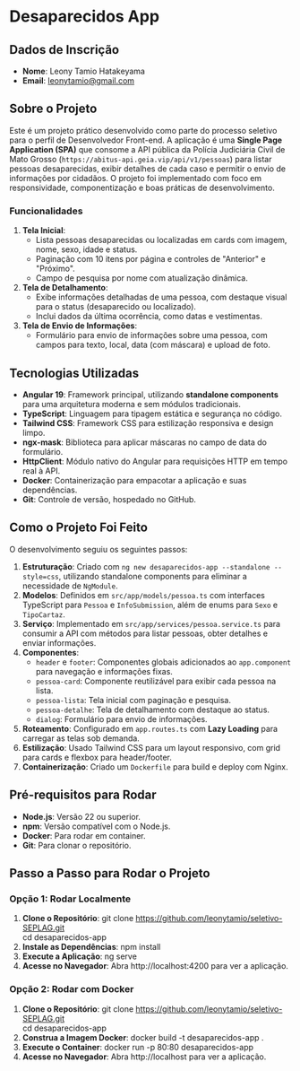 # Desaparecidos App

## Dados de Inscrição
- **Nome**: Leony Tamio Hatakeyama
- **Email**: leonytamio@gmail.com

## Sobre o Projeto
Este é um projeto prático desenvolvido como parte do processo seletivo para o perfil de Desenvolvedor Front-end. A aplicação é uma **Single Page Application (SPA)** que consome a API pública da Polícia Judiciária Civil de Mato Grosso (`https://abitus-api.geia.vip/api/v1/pessoas`) para listar pessoas desaparecidas, exibir detalhes de cada caso e permitir o envio de informações por cidadãos. O projeto foi implementado com foco em responsividade, componentização e boas práticas de desenvolvimento.

### Funcionalidades
1. **Tela Inicial**:
   - Lista pessoas desaparecidas ou localizadas em cards com imagem, nome, sexo, idade e status.
   - Paginação com 10 itens por página e controles de "Anterior" e "Próximo".
   - Campo de pesquisa por nome com atualização dinâmica.
2. **Tela de Detalhamento**:
   - Exibe informações detalhadas de uma pessoa, com destaque visual para o status (desaparecido ou localizado).
   - Inclui dados da última ocorrência, como datas e vestimentas.
3. **Tela de Envio de Informações**:
   - Formulário para envio de informações sobre uma pessoa, com campos para texto, local, data (com máscara) e upload de foto.

## Tecnologias Utilizadas
- **Angular 19**: Framework principal, utilizando **standalone components** para uma arquitetura moderna e sem módulos tradicionais.
- **TypeScript**: Linguagem para tipagem estática e segurança no código.
- **Tailwind CSS**: Framework CSS para estilização responsiva e design limpo.
- **ngx-mask**: Biblioteca para aplicar máscaras no campo de data do formulário.
- **HttpClient**: Módulo nativo do Angular para requisições HTTP em tempo real à API.
- **Docker**: Containerização para empacotar a aplicação e suas dependências.
- **Git**: Controle de versão, hospedado no GitHub.

## Como o Projeto Foi Feito
O desenvolvimento seguiu os seguintes passos:
1. **Estruturação**: Criado com `ng new desaparecidos-app --standalone --style=css`, utilizando standalone components para eliminar a necessidade de `NgModule`.
2. **Modelos**: Definidos em `src/app/models/pessoa.ts` com interfaces TypeScript para `Pessoa` e `InfoSubmission`, além de enums para `Sexo` e `TipoCartaz`.
3. **Serviço**: Implementado em `src/app/services/pessoa.service.ts` para consumir a API com métodos para listar pessoas, obter detalhes e enviar informações.
4. **Componentes**:
   - `header` e `footer`: Componentes globais adicionados ao `app.component` para navegação e informações fixas.
   - `pessoa-card`: Componente reutilizável para exibir cada pessoa na lista.
   - `pessoa-lista`: Tela inicial com paginação e pesquisa.
   - `pessoa-detalhe`: Tela de detalhamento com destaque ao status.
   - `dialog`: Formulário para envio de informações.
5. **Roteamento**: Configurado em `app.routes.ts` com **Lazy Loading** para carregar as telas sob demanda.
6. **Estilização**: Usado Tailwind CSS para um layout responsivo, com grid para cards e flexbox para header/footer.
7. **Containerização**: Criado um `Dockerfile` para build e deploy com Nginx.

## Pré-requisitos para Rodar
- **Node.js**: Versão 22 ou superior.
- **npm**: Versão compatível com o Node.js.
- **Docker**: Para rodar em container.
- **Git**: Para clonar o repositório.

## Passo a Passo para Rodar o Projeto

### Opção 1: Rodar Localmente
1. **Clone o Repositório**:
   git clone https://github.com/leonytamio/seletivo-SEPLAG.git <br/>
   cd desaparecidos-app
2. **Instale as Dependências**:
   npm install
3. **Execute a Aplicação**:
   ng serve
3. **Acesse no Navegador**:
   Abra http://localhost:4200 para ver a aplicação.

### Opção 2: Rodar com Docker
1. **Clone o Repositório**:
   git clone https://github.com/leonytamio/seletivo-SEPLAG.git <br/>
   cd desaparecidos-app
2. **Construa a Imagem Docker**:
   docker build -t desaparecidos-app .
3. **Execute o Container**:
   docker run -p 80:80 desaparecidos-app
3. **Acesse no Navegador**:
   Abra http://localhost para ver a aplicação.

